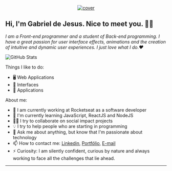 <p align="center">
  <a href="gabrieldejesus.dev">
    <img src="https://i.ibb.co/x1h99Ws/cover.png" alt="cover" title="Gabriel de Jesus" border="0">
  </a>
</p>

## Hi, I'm Gabriel de Jesus. Nice to meet you. 👋🏾

*I am a Front-end programmer and a student of Back-end programming. I have a great passion for user interface effects, animations and the creation of intuitive and dynamic user experiences. I just love what I do.❤️*

![GitHub Stats](https://github-readme-stats.anuraghazra1.vercel.app/api?username=gabrieldejesus&show_icons=true&hide_border=true)

Things I like to do:

- 🖥 Web Applications
- 🎨 Interfaces
- 📱 Applications

About me:

- 🔭 I am currently working at Rocketseat as a software developer
- 🌱 I'm currently learning JavaScript, ReactJS and NodeJS
- ✊🏽 I try to collaborate on social impact projects
- 💡 I try to help people who are starting in programming
- 💬 Ask me about anything, but know that I'm passionate about technology
- 📫 How to contact me: [Linkedin](https://www.linkedin.com/in/gabrieldejesuss), [Portfólio](http://gabrieldejesus.dev), [E-mail](hi@gabrieldejesus.dev)
- ⚡ Curiosity: I am silently confident, curious by nature and always working to face all the challenges that lie ahead.

---
